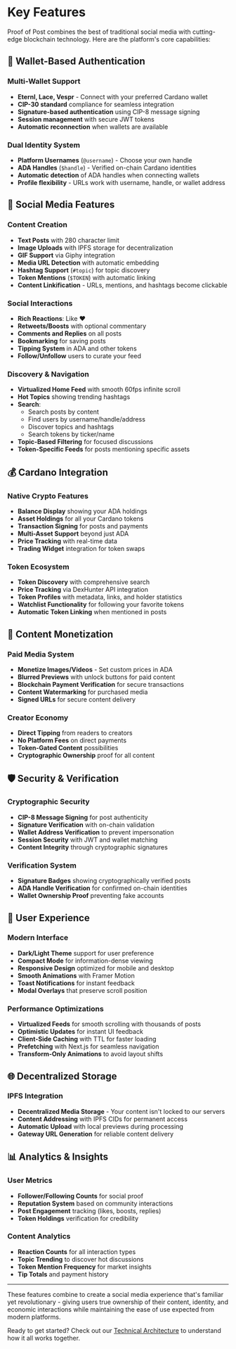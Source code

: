 # Key Features

Proof of Post combines the best of traditional social media with cutting-edge blockchain technology. Here are the platform's core capabilities:

## 🔐 Wallet-Based Authentication

### Multi-Wallet Support
- **Eternl, Lace, Vespr** - Connect with your preferred Cardano wallet
- **CIP-30 standard** compliance for seamless integration
- **Signature-based authentication** using CIP-8 message signing
- **Session management** with secure JWT tokens
- **Automatic reconnection** when wallets are available

### Dual Identity System
- **Platform Usernames** (`@username`) - Choose your own handle
- **ADA Handles** (`$handle`) - Verified on-chain Cardano identities
- **Automatic detection** of ADA handles when connecting wallets
- **Profile flexibility** - URLs work with username, handle, or wallet address

## 📱 Social Media Features

### Content Creation
- **Text Posts** with 280 character limit
- **Image Uploads** with IPFS storage for decentralization
- **GIF Support** via Giphy integration
- **Media URL Detection** with automatic embedding
- **Hashtag Support** (`#topic`) for topic discovery
- **Token Mentions** (`$TOKEN`) with automatic linking
- **Content Linkification** - URLs, mentions, and hashtags become clickable

### Social Interactions
- **Rich Reactions**: Like ❤️
- **Retweets/Boosts** with optional commentary
- **Comments and Replies** on all posts
- **Bookmarking** for saving posts
- **Tipping System** in ADA and other tokens
- **Follow/Unfollow** users to curate your feed

### Discovery & Navigation
- **Virtualized Home Feed** with smooth 60fps infinite scroll
- **Hot Topics** showing trending hashtags
- **Search**:
  - Search posts by content
  - Find users by username/handle/address
  - Discover topics and hashtags
  - Search tokens by ticker/name
- **Topic-Based Filtering** for focused discussions
- **Token-Specific Feeds** for posts mentioning specific assets

## 💰 Cardano Integration

### Native Crypto Features
- **Balance Display** showing your ADA holdings
- **Asset Holdings** for all your Cardano tokens
- **Transaction Signing** for posts and payments
- **Multi-Asset Support** beyond just ADA
- **Price Tracking** with real-time data
- **Trading Widget** integration for token swaps

### Token Ecosystem
- **Token Discovery** with comprehensive search
- **Price Tracking** via DexHunter API integration
- **Token Profiles** with metadata, links, and holder statistics
- **Watchlist Functionality** for following your favorite tokens
- **Automatic Token Linking** when mentioned in posts

## 💎 Content Monetization

### Paid Media System
- **Monetize Images/Videos** - Set custom prices in ADA
- **Blurred Previews** with unlock buttons for paid content
- **Blockchain Payment Verification** for secure transactions
- **Content Watermarking** for purchased media
- **Signed URLs** for secure content delivery

### Creator Economy
- **Direct Tipping** from readers to creators
- **No Platform Fees** on direct payments
- **Token-Gated Content** possibilities
- **Cryptographic Ownership** proof for all content

## 🛡️ Security & Verification

### Cryptographic Security
- **CIP-8 Message Signing** for post authenticity
- **Signature Verification** with on-chain validation
- **Wallet Address Verification** to prevent impersonation
- **Session Security** with JWT and wallet matching
- **Content Integrity** through cryptographic signatures

### Verification System
- **Signature Badges** showing cryptographically verified posts
- **ADA Handle Verification** for confirmed on-chain identities
- **Wallet Ownership Proof** preventing fake accounts

## 🎨 User Experience

### Modern Interface
- **Dark/Light Theme** support for user preference
- **Compact Mode** for information-dense viewing
- **Responsive Design** optimized for mobile and desktop
- **Smooth Animations** with Framer Motion
- **Toast Notifications** for instant feedback
- **Modal Overlays** that preserve scroll position

### Performance Optimizations
- **Virtualized Feeds** for smooth scrolling with thousands of posts
- **Optimistic Updates** for instant UI feedback
- **Client-Side Caching** with TTL for faster loading
- **Prefetching** with Next.js for seamless navigation
- **Transform-Only Animations** to avoid layout shifts

## 🌐 Decentralized Storage

### IPFS Integration
- **Decentralized Media Storage** - Your content isn't locked to our servers
- **Content Addressing** with IPFS CIDs for permanent access
- **Automatic Upload** with local previews during processing
- **Gateway URL Generation** for reliable content delivery

## 📊 Analytics & Insights

### User Metrics
- **Follower/Following Counts** for social proof
- **Reputation System** based on community interactions
- **Post Engagement** tracking (likes, boosts, replies)
- **Token Holdings** verification for credibility

### Content Analytics
- **Reaction Counts** for all interaction types
- **Topic Trending** to discover hot discussions
- **Token Mention Frequency** for market insights
- **Tip Totals** and payment history

---

These features combine to create a social media experience that's familiar yet revolutionary - giving users true ownership of their content, identity, and economic interactions while maintaining the ease of use expected from modern platforms.

Ready to get started? Check out our [Technical Architecture](technical-architecture.md) to understand how it all works together.
